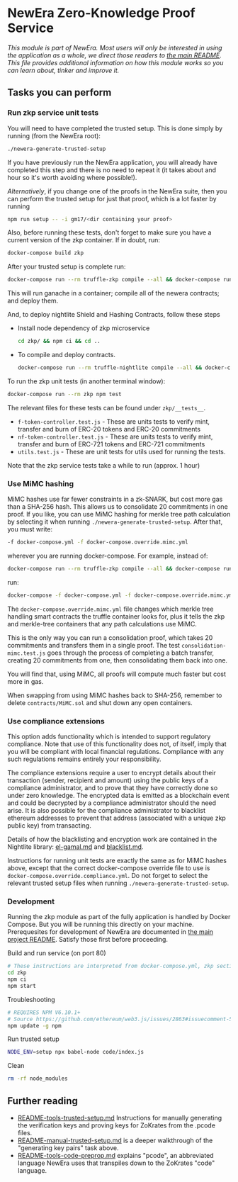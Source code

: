 # NewEra Zero-Knowledge Proof Service

_This module is part of NewEra. Most users will only be interested in using the application as a
whole, we direct those readers to [the main README](../README.md). This file provides additional
information on how this module works so you can learn about, tinker and improve it._

## Tasks you can perform

### Run zkp service unit tests

You will need to have completed the trusted setup. This is done simply by running (from the
NewEra root):

```sh
./newera-generate-trusted-setup
```

If you have previously run the NewEra application, you will already have completed this step and
there is no need to repeat it (it takes about and hour so it's worth avoiding where possible!).

_Alternatively_, if you change one of the proofs in the NewEra suite, then you can perform the
trusted setup for just that proof, which is a lot faster by running

```sh
npm run setup -- -i gm17/<dir containing your proof>
```

Also, before running these tests, don't forget to make sure you have a current version of the zkp
container. If in doubt, run:

```sh
docker-compose build zkp
```

After your trusted setup is complete run:

```sh
docker-compose run --rm truffle-zkp compile --all && docker-compose run --rm truffle-zkp migrate --reset --network=default
```

This will run ganache in a container; compile all of the newera contracts; and deploy them.

And, to deploy nightlite Shield and Hashing Contracts, follow these steps

- Install node dependency of zkp microservice

  ```sh
  cd zkp/ && npm ci && cd ..
  ```

- To compile and deploy contracts.
  ```sh
  docker-compose run --rm truffle-nightlite compile --all && docker-compose run --rm truffle-nightlite migrate --reset --network=default
  ```

To run the zkp unit tests (in another terminal window):

```sh
docker-compose run --rm zkp npm test
```

The relevant files for these tests can be found under `zkp/__tests__`.

- `f-token-controller.test.js` - These are units tests to verify mint, transfer and burn of ERC-20
  tokens and ERC-20 commitments
- `nf-token-controller.test.js` - These are units tests to verify mint, transfer and burn of ERC-721
  tokens and ERC-721 commitments
- `utils.test.js` - These are unit tests for utils used for running the tests.

Note that the zkp service tests take a while to run (approx. 1 hour)

### Use MiMC hashing

MiMC hashes use far fewer constraints in a zk-SNARK, but cost more gas than a SHA-256 hash. This
allows us to consolidate 20 commitments in one proof. If you like, you can use MiMC hashing for
merkle tree path calculation by selecting it when running `./newera-generate-trusted-setup`.
After that, you must write:

```sh
-f docker-compose.yml -f docker-compose.override.mimc.yml
```

wherever you are running docker-compose. For example, instead of:

```sh
docker-compose run --rm truffle-zkp compile --all && docker-compose run --rm truffle-zkp migrate --reset --network=default
```

run:

```sh
docker-compose -f docker-compose.yml -f docker-compose.override.mimc.yml run --rm truffle-zkp compile --all && docker-compose -f docker-compose.yml -f docker-compose.override.mimc.yml run --rm truffle-zkp migrate --reset --network=default
```

The `docker-compose.override.mimc.yml` file changes which merkle tree handling smart contracts the
truffle container looks for, plus it tells the zkp and merkle-tree containers that any path
calculations use MiMC.

This is the only way you can run a consolidation proof, which takes 20 commitments and transfers
them in a single proof. The test `consolidation-mimc.test.js` goes through the process of completing
a batch transfer, creating 20 commitments from one, then consolidating them back into one.

You will find that, using MiMC, all proofs will compute much faster but cost more in gas.

When swapping from using MiMC hashes back to SHA-256, remember to delete `contracts/MiMC.sol` and
shut down any open containers.

### Use compliance extensions

This option adds functionality which is intended to support regulatory compliance. Note that use of
this functionality does not, of itself, imply that you will be compliant with local financial
regulations. Compliance with any such regulations remains entirely your responsibility.

The compliance extensions require a user to encrypt details about their transaction (sender,
recipient and amount) using the public keys of a compliance administrator, and to prove that they
have correctly done so under zero knowledge. The encrypted data is emitted as a blockchain event and
could be decrypted by a compliance administrator should the need arise. It is also possible for the
compliance administrator to blacklist ethereum addresses to prevent that address (associated with a
unique zkp public key) from transacting.

Details of how the blacklisting and encryption work are contained in the Nightlite library:
[el-gamal.md](https://github.com/neccoin/nightlite/blob/master/el-gamal.md) and
[blacklist.md](https://github.com/neccoin/nightlite/blob/master/blacklist.md).

Instructions for running unit tests are exactly the same as for MiMC hashes above, except that the
correct docker-compose override file to use is `docker-compose.override.compliance.yml`. Do not
forget to select the relevant trusted setup files when running `./newera-generate-trusted-setup`.

### Development

Running the zkp module as part of the fully application is handled by Docker Compose. But you will
be running this directly on your machine. Prerequesites for development of NewEra are documented
in [the main project README](../README.md). Satisfy those first before proceeding.

Build and run service (on port 80)

```sh
# These instructions are interpreted from docker-compose.yml, zkp section, and the zkp Dockerfile
cd zkp
npm ci
npm start
```

Troubleshooting

```sh
# REQUIRES NPM V6.10.1+
# Source https://github.com/ethereum/web3.js/issues/2863#issuecomment-514226742
npm update -g npm
```

Run trusted setup

```sh
NODE_ENV=setup npx babel-node code/index.js
```

Clean

```sh
rm -rf node_modules
```

## Further reading

- [README-tools-trusted-setup.md](code/README-tools-trusted-setup.md) Instructions for manually
  generating the verification keys and proving keys for ZoKrates from the .pcode files.
- [README-manual-trusted-setup.md](code/README-manual-trusted-setup.md) is a deeper walkthrough of
  the "generating key pairs" task above.
- [README-tools-code-preprop.md](code/README-tools-code-preprop.md) explains "pcode", an abbreviated
  language NewEra uses that transpiles down to the ZoKrates "code" language.
